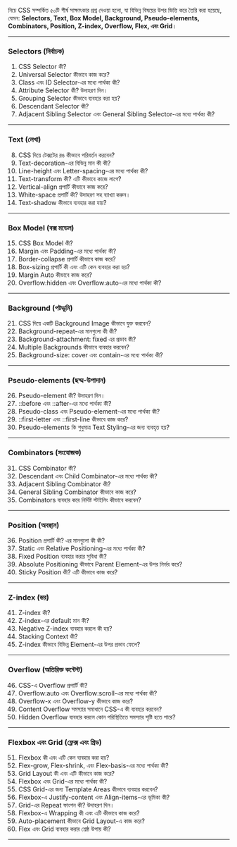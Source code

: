 নিচে CSS সম্পর্কিত ৫০টি শীর্ষ সাক্ষাৎকার প্রশ্ন দেওয়া হলো, যা বিভিন্ন বিষয়ের উপর ভিত্তি করে তৈরি করা হয়েছে, যেমন: **Selectors, Text, Box Model, Background, Pseudo-elements, Combinators, Position, Z-index, Overflow, Flex, এবং Grid**। 

---

### **Selectors (নির্বাচক)**  
1. CSS Selector কী?  
2. Universal Selector কীভাবে কাজ করে?  
3. Class এবং ID Selector-এর মধ্যে পার্থক্য কী?  
4. Attribute Selector কী? উদাহরণ দিন।  
5. Grouping Selector কীভাবে ব্যবহার করা হয়?  
6. Descendant Selector কী?  
7. Adjacent Sibling Selector এবং General Sibling Selector-এর মধ্যে পার্থক্য কী?  

---

### **Text (লেখা)**  
8. CSS দিয়ে টেক্সটের রঙ কীভাবে পরিবর্তন করবেন?  
9. Text-decoration-এর বিভিন্ন মান কী কী?  
10. Line-height এবং Letter-spacing-এর মধ্যে পার্থক্য কী?  
11. Text-transform কী? এটি কীভাবে কাজে লাগে?  
12. Vertical-align প্রপার্টি কীভাবে কাজ করে?  
13. White-space প্রপার্টি কী? উদাহরণ সহ ব্যাখ্যা করুন।  
14. Text-shadow কীভাবে ব্যবহার করা যায়?  

---

### **Box Model (বক্স মডেল)**  
15. CSS Box Model কী?  
16. Margin এবং Padding-এর মধ্যে পার্থক্য কী?  
17. Border-collapse প্রপার্টি কীভাবে কাজ করে?  
18. Box-sizing প্রপার্টি কী এবং এটি কেন ব্যবহার করা হয়?  
19. Margin Auto কীভাবে কাজ করে?  
20. Overflow:hidden এবং Overflow:auto-এর মধ্যে পার্থক্য কী?  

---

### **Background (পটভূমি)**  
21. CSS দিয়ে একটি Background Image কীভাবে যুক্ত করবেন?  
22. Background-repeat-এর মানগুলো কী কী?  
23. Background-attachment: fixed এর প্রভাব কী?  
24. Multiple Backgrounds কীভাবে ব্যবহার করবেন?  
25. Background-size: cover এবং contain-এর মধ্যে পার্থক্য কী?  

---

### **Pseudo-elements (ছদ্ম-উপাদান)**  
26. Pseudo-element কী? উদাহরণ দিন।  
27. ::before এবং ::after-এর মধ্যে পার্থক্য কী?  
28. Pseudo-class এবং Pseudo-element-এর মধ্যে পার্থক্য কী?  
29. ::first-letter এবং ::first-line কীভাবে কাজ করে?  
30. Pseudo-elements কি শুধুমাত্র Text Styling-এর জন্য ব্যবহৃত হয়?  

---

### **Combinators (সংযোজক)**  
31. CSS Combinator কী?  
32. Descendant এবং Child Combinator-এর মধ্যে পার্থক্য কী?  
33. Adjacent Sibling Combinator কী?  
34. General Sibling Combinator কীভাবে কাজ করে?  
35. Combinators ব্যবহার করে নির্দিষ্ট স্টাইলিং কীভাবে করবেন?  

---

### **Position (অবস্থান)**  
36. Position প্রপার্টি কী? এর মানগুলো কী কী?  
37. Static এবং Relative Positioning-এর মধ্যে পার্থক্য কী?  
38. Fixed Position ব্যবহার করার সুবিধা কী?  
39. Absolute Positioning কীভাবে Parent Element-এর উপর নির্ভর করে?  
40. Sticky Position কী? এটি কীভাবে কাজ করে?  

---

### **Z-index (স্তর)**  
41. Z-index কী?  
42. Z-index-এর default মান কী?  
43. Negative Z-index ব্যবহার করলে কী হয়?  
44. Stacking Context কী?  
45. Z-index কীভাবে বিভিন্ন Element-এর উপর প্রভাব ফেলে?  

---

### **Overflow (অতিরিক্ত কন্টেন্ট)**  
46. CSS-এ Overflow প্রপার্টি কী?  
47. Overflow:auto এবং Overflow:scroll-এর মধ্যে পার্থক্য কী?  
48. Overflow-x এবং Overflow-y কীভাবে কাজ করে?  
49. Content Overflow সমস্যার সমাধানে CSS-এ কী ব্যবহার করবেন?  
50. Hidden Overflow ব্যবহার করলে কোন পরিস্থিতিতে সমস্যার সৃষ্টি হতে পারে?  

---

### **Flexbox এবং Grid (ফ্লেক্স এবং গ্রিড)**  
51. Flexbox কী এবং এটি কেন ব্যবহার করা হয়?  
52. Flex-grow, Flex-shrink, এবং Flex-basis-এর মধ্যে পার্থক্য কী?  
53. Grid Layout কী এবং এটি কীভাবে কাজ করে?  
54. Flexbox এবং Grid-এর মধ্যে পার্থক্য কী?  
55. CSS Grid-এর জন্য Template Areas কীভাবে ব্যবহার করবেন?  
56. Flexbox-এ Justify-content এবং Align-items-এর ভূমিকা কী?  
57. Grid-এর Repeat ফাংশন কী? উদাহরণ দিন।  
58. Flexbox-এ Wrapping কী এবং এটি কীভাবে কাজ করে?  
59. Auto-placement কীভাবে Grid Layout-এ কাজ করে?  
60. Flex এবং Grid ব্যবহার করার শ্রেষ্ঠ উপায় কী?

---
